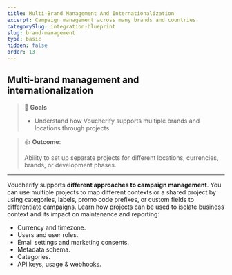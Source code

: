 ```yaml
---
title: Multi-Brand Management And Internationalization
excerpt: Campaign management across many brands and countries
categorySlug: integration-blueprint
slug: brand-management
type: basic
hidden: false
order: 13
---
```


## Multi-brand management and internationalization

> 📘 **Goals**
> 
> * Understand how Voucherify supports multiple brands and locations through projects.

> 👍 **Outcome**: 
>
> Ability to set up separate projects for different locations, currencies, brands, or development phases.

---

Voucherify supports **different approaches to campaign management**. You can use multiple projects to map different contexts or a shared project by using categories, labels, promo code prefixes, or custom fields to differentiate campaigns. Learn how projects can be used to isolate business context and its impact on maintenance and reporting:

* Currency and timezone.
* Users and user roles.
* Email settings and marketing consents.
* Metadata schema.
* Categories. 
* API keys, usage & webhooks.
<!--
> 📘 Voucherify Management API
> 
> Voucherify offers a Management API which allows large teams to manage projects via API, for instance, to set up new projects 
under a specific configuration fully programmatically. --!>